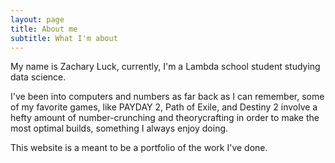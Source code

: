 ```yaml
---
layout: page
title: About me
subtitle: What I'm about
---
```


My name is Zachary Luck, currently, I'm a Lambda school student studying data science.

I've been into computers and numbers as far back as I can remember, some of my favorite games, like PAYDAY 2, Path of Exile, and Destiny 2 involve a hefty amount of number-crunching and theorycrafting in order to make the most optimal builds, something I always enjoy doing.

This website is a meant to be a portfolio of the work I've done.